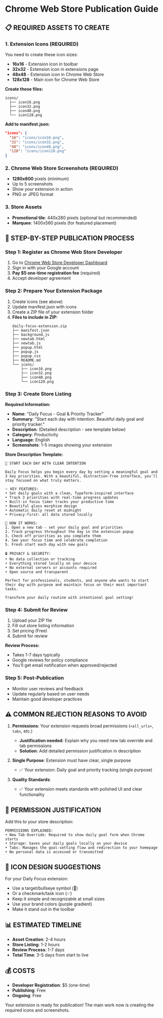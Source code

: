 # Chrome Web Store Publication Guide

## 📋 **REQUIRED ASSETS TO CREATE**

### 1. Extension Icons (REQUIRED)
You need to create these icon sizes:
- **16x16** - Extension icon in toolbar
- **32x32** - Extension icon in extensions page
- **48x48** - Extension icon in Chrome Web Store
- **128x128** - Main icon for Chrome Web Store

**Create these files:**
```
icons/
  ├── icon16.png
  ├── icon32.png
  ├── icon48.png
  └── icon128.png
```

**Add to manifest.json:**
```json
"icons": {
  "16": "icons/icon16.png",
  "32": "icons/icon32.png",
  "48": "icons/icon48.png",
  "128": "icons/icon128.png"
}
```

### 2. Chrome Web Store Screenshots (REQUIRED)
- **1280x800** pixels (minimum)
- Up to 5 screenshots
- Show your extension in action
- PNG or JPEG format

### 3. Store Assets
- **Promotional tile**: 440x280 pixels (optional but recommended)
- **Marquee**: 1400x560 pixels (for featured placement)

## 🚀 **STEP-BY-STEP PUBLICATION PROCESS**

### Step 1: Register as Chrome Web Store Developer
1. Go to [Chrome Web Store Developer Dashboard](https://chrome.google.com/webstore/devconsole)
2. Sign in with your Google account
3. **Pay $5 one-time registration fee** (required)
4. Accept developer agreement

### Step 2: Prepare Your Extension Package
1. Create icons (see above)
2. Update manifest.json with icons
3. Create a ZIP file of your extension folder
4. **Files to include in ZIP:**
   ```
   daily-focus-extension.zip
   ├── manifest.json
   ├── background.js
   ├── newtab.html
   ├── newtab.js
   ├── popup.html
   ├── popup.js
   ├── popup.css
   ├── README.md
   └── icons/
       ├── icon16.png
       ├── icon32.png
       ├── icon48.png
       └── icon128.png
   ```

### Step 3: Create Store Listing
**Required Information:**
- **Name**: "Daily Focus - Goal & Priority Tracker"
- **Summary**: "Start each day with intention. Beautiful daily goal and priority tracker."
- **Description**: (Detailed description - see template below)
- **Category**: Productivity
- **Language**: English
- **Screenshots**: 1-5 images showing your extension

**Store Description Template:**
```
🎯 START EACH DAY WITH CLEAR INTENTION

Daily Focus helps you begin every day by setting a meaningful goal and 3 key priorities. With a beautiful, distraction-free interface, you'll stay focused on what truly matters.

✨ KEY FEATURES:
• Set daily goals with a clean, Typeform-inspired interface
• Track 3 priorities with real-time progress updates
• Built-in focus timer tracks your productive time
• Beautiful glass morphism design
• Automatic daily reset at midnight
• Privacy-first: all data stored locally

🚀 HOW IT WORKS:
1. Open a new tab - set your daily goal and priorities
2. Track progress throughout the day in the extension popup
3. Check off priorities as you complete them
4. See your focus time and celebrate completion
5. Fresh start each day with new goals

🔒 PRIVACY & SECURITY:
• No data collection or tracking
• Everything stored locally on your device
• No external servers or accounts required
• Open source and transparent

Perfect for professionals, students, and anyone who wants to start their day with purpose and maintain focus on their most important tasks.

Transform your daily routine with intentional goal setting!
```

### Step 4: Submit for Review
1. Upload your ZIP file
2. Fill out store listing information
3. Set pricing (Free)
4. Submit for review

**Review Process:**
- Takes 1-7 days typically
- Google reviews for policy compliance
- You'll get email notification when approved/rejected

### Step 5: Post-Publication
- Monitor user reviews and feedback
- Update regularly based on user needs
- Maintain good developer practices

## ⚠️ **COMMON REJECTION REASONS TO AVOID**

1. **Permissions**: Your extension requests broad permissions (`<all_urls>`, `tabs`, etc.)
   - **Justification needed**: Explain why you need new tab override and tab permissions
   - **Solution**: Add detailed permission justification in description

2. **Single Purpose**: Extension must have clear, single purpose
   - ✅ Your extension: Daily goal and priority tracking (single purpose)

3. **Quality Standards**: 
   - ✅ Your extension meets standards with polished UI and clear functionality

## 📝 **PERMISSION JUSTIFICATION**

Add this to your store description:
```
PERMISSIONS EXPLAINED:
• New Tab Override: Required to show daily goal form when Chrome starts
• Storage: Saves your daily goals locally on your device
• Tabs: Manages the goal-setting flow and redirection to your homepage
• No personal data is accessed or transmitted
```

## 🎨 **ICON DESIGN SUGGESTIONS**

For your Daily Focus extension:
- Use a target/bullseye symbol (🎯)
- Or a checkmark/task icon (✅)
- Keep it simple and recognizable at small sizes
- Use your brand colors (purple gradient)
- Make it stand out in the toolbar

## 📊 **ESTIMATED TIMELINE**

- **Asset Creation**: 2-4 hours
- **Store Listing**: 1-2 hours  
- **Review Process**: 1-7 days
- **Total Time**: 3-5 days from start to live

## 💰 **COSTS**

- **Developer Registration**: $5 (one-time)
- **Publishing**: Free
- **Ongoing**: Free

Your extension is ready for publication! The main work now is creating the required icons and screenshots.


